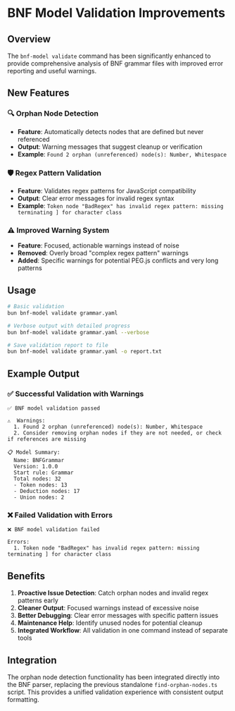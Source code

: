 # BNF Model Validation Improvements

## Overview

The `bnf-model validate` command has been significantly enhanced to provide comprehensive analysis of BNF grammar files with improved error reporting and useful warnings.

## New Features

### 🔍 Orphan Node Detection
- **Feature**: Automatically detects nodes that are defined but never referenced
- **Output**: Warning messages that suggest cleanup or verification
- **Example**: `Found 2 orphan (unreferenced) node(s): Number, Whitespace`

### 🛡️ Regex Pattern Validation  
- **Feature**: Validates regex patterns for JavaScript compatibility
- **Output**: Clear error messages for invalid regex syntax
- **Example**: `Token node "BadRegex" has invalid regex pattern: missing terminating ] for character class`

### ⚠️ Improved Warning System
- **Feature**: Focused, actionable warnings instead of noise
- **Removed**: Overly broad "complex regex pattern" warnings
- **Added**: Specific warnings for potential PEG.js conflicts and very long patterns

## Usage

```bash
# Basic validation
bun bnf-model validate grammar.yaml

# Verbose output with detailed progress
bun bnf-model validate grammar.yaml --verbose

# Save validation report to file
bun bnf-model validate grammar.yaml -o report.txt
```

## Example Output

### ✅ Successful Validation with Warnings
```
✅ BNF model validation passed

⚠️  Warnings:
  1. Found 2 orphan (unreferenced) node(s): Number, Whitespace
  2. Consider removing orphan nodes if they are not needed, or check if references are missing

📋 Model Summary:
  Name: BNFGrammar
  Version: 1.0.0
  Start rule: Grammar
  Total nodes: 32
  - Token nodes: 13
  - Deduction nodes: 17
  - Union nodes: 2
```

### ❌ Failed Validation with Errors
```
❌ BNF model validation failed

Errors:
  1. Token node "BadRegex" has invalid regex pattern: missing terminating ] for character class
```

## Benefits

1. **Proactive Issue Detection**: Catch orphan nodes and invalid regex patterns early
2. **Cleaner Output**: Focused warnings instead of excessive noise
3. **Better Debugging**: Clear error messages with specific pattern issues
4. **Maintenance Help**: Identify unused nodes for potential cleanup
5. **Integrated Workflow**: All validation in one command instead of separate tools

## Integration

The orphan node detection functionality has been integrated directly into the BNF parser, replacing the previous standalone `find-orphan-nodes.ts` script. This provides a unified validation experience with consistent output formatting.

